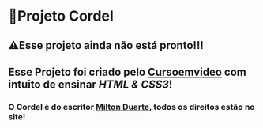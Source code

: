 # 📜Projeto Cordel
## ⚠️Esse projeto ainda não está pronto!!!
## Esse Projeto foi criado pelo [Cursoemvideo](https://www.cursoemvideo.com) com intuito de ensinar _*HTML & CSS3*_!
### O Cordel è do escritor [Milton Duarte](https://www.recantodasletras.com.br/poesias/3186743), todos os direitos estão no site!
